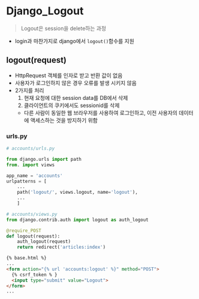 # Django_Logout

> Logout은 session을 delete하는 과정
> 
- login과 마찬가지로 django에서 `logout()`함수를 지원

## logout(request)

- HttpRequest 객체를 인자로 받고  반환 값이 없음
- 사용자가 로그인하지 않은 경우 오류를 발생 시키지 않음
- 2가지를 처리
    1. 현재 요청에 대한 session data를 DB에서 삭제
    2. 클라이언트의 쿠키에서도 sessionid를 삭제
    - 다른 사람이 동일한 웹 브라우저를 사용하여 로그인하고, 이전 사용자의 데이터에 액세스하는 것을 방지하기 위함

### urls.py

```python
# accounts/urls.py

from django.urls import path
from. import views

app_name = 'accounts'
urlpatterns = [
    ...
    path('logout/', views.logout, name='logout'),
    ...
    ]
```

```python
# accounts/views.py
from django.contrib.auth import logout as auth_logout

@require_POST
def logout(request):
    auth_logout(request)
    return redirect('articles:index')
```

```html
{% base.html %}
...
<form action="{% url 'accounts:logout' %}" method="POST">
  {% csrf_token % }
  <input type="submit" value="Logout">
</form>
...
```